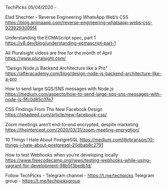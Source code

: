 TechPicks 05/04/2020 -

Elad Shechter - Reverse Engineering WhatsApp Web’s CSS
https://blog.animaapp.com/reverse-engineering-whatsapp-webs-css-9239293009f4

Understanding the ECMAScript spec, part 1
https://v8.dev/blog/understanding-ecmascript-part-1

All Pluralsight videos are free for the month of April
https://www.pluralsight.com/

"Design Node.js Backend Architecture like a Pro"
https://afteracademy.com/blog/design-node-js-backend-architecture-like-a-pro

How to send large SQS/SNS messages with Node.js
https://medium.com/aspecto/how-to-send-large-sqs-sns-messages-with-node-js-5fc0d85c07e7

CSS Findings From The New Facebook Design
https://ishadeed.com/article/new-facebook-css/

Zoom meetings aren’t end-to-end encrypted, despite marketing
https://theintercept.com/2020/03/31/zoom-meeting-encryption/

10 Things I Hate About PostgreSQL
https://medium.com/@rbranson/10-things-i-hate-about-postgresql-20dbab8c2791

How to test Webhooks when you’re developing locally
https://www.freecodecamp.org/news/testing-webhooks-while-using-vagrant-for-development-98b5f3bedb1d/

Follow TechPicks -
Telegram channel - https://t.me/techpicks
Telegram group - https://t.me/techpicksgroup